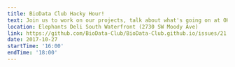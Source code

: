```yaml
---
title: BioData Club Hacky Hour!
text: Join us to work on our projects, talk about what's going on at OHSU, and learn things in a fun and supportive environment.
location: Elephants Deli South Waterfront (2730 SW Moody Ave)
link: https://github.com/BioData-Club/BioData-Club.github.io/issues/21
date: 2017-10-27
startTime: '16:00'
endTime: '18:00'
---
```


